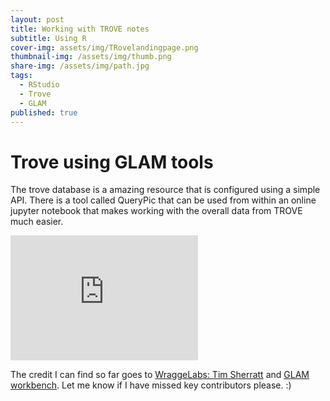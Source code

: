 ```yaml
---
layout: post
title: Working with TROVE notes
subtitle: Using R
cover-img: assets/img/TRovelandingpage.png
thumbnail-img: /assets/img/thumb.png
share-img: /assets/img/path.jpg
tags:
  - RStudio
  - Trove
  - GLAM
published: true
---
```


# Trove using GLAM tools

The trove database is a amazing resource that is configured using a simple API. There is a tool called QueryPic that can be used from within an online jupyter notebook that makes working with the overall data from TROVE much easier.

<iframe width="300" height="200" src="https://www.youtube.com/embed/vdyKNowv9gw" title="YouTube video player" frameborder="0" allow="accelerometer; autoplay; clipboard-write; encrypted-media; gyroscope; picture-in-picture" allowfullscreen></iframe>

The credit I can find so far goes to [WraggeLabs: Tim Sherratt](https://timsherratt.org) and [GLAM workbench](https://glam-workbench.github.io/). Let me know if I have missed key contributors please. :)
